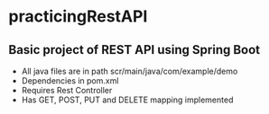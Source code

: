 # practicingRestAPI

## Basic project of REST API using Spring Boot

- All java files are in path scr/main/java/com/example/demo
- Dependencies in pom.xml
- Requires Rest Controller
- Has GET, POST, PUT and DELETE mapping implemented
